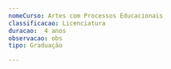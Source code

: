 ```yaml
---
nomeCurso: Artes com Processos Educacionais 
classificacao: Licenciatura 
duracao:  4 anos 
observacao: obs
tipo: Graduação 

---
```


